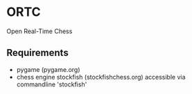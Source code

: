ORTC
====

Open Real-Time Chess

Requirements
------------
* pygame (pygame.org)
* chess engine stockfish (stockfishchess.org) accessible via commandline 'stockfish'

